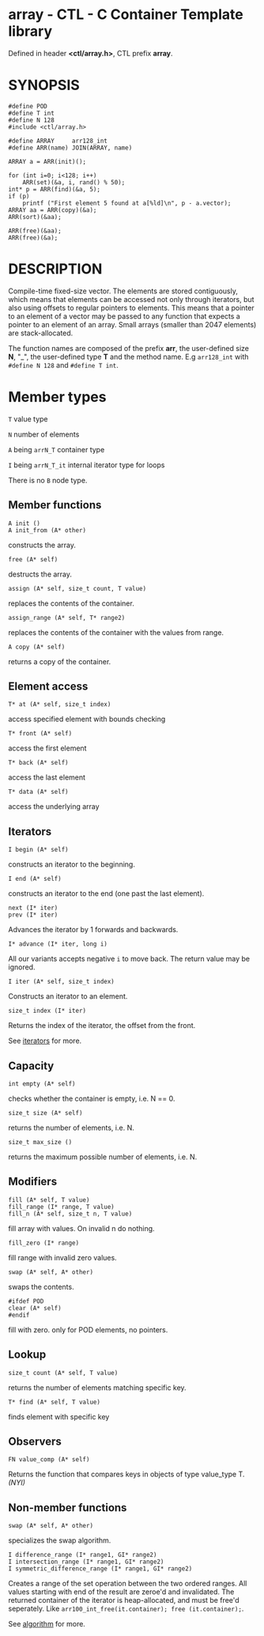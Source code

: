 # array - CTL - C Container Template library

Defined in header **<ctl/array.h>**, CTL prefix **array**.

# SYNOPSIS

    #define POD
    #define T int
    #define N 128
    #include <ctl/array.h>

    #define ARRAY     arr128_int
    #define ARR(name) JOIN(ARRAY, name)

    ARRAY a = ARR(init)();

    for (int i=0; i<128; i++)
        ARR(set)(&a, i, rand() % 50);
    int* p = ARR(find)(&a, 5);
    if (p)
        printf ("First element 5 found at a[%ld]\n", p - a.vector);
    ARRAY aa = ARR(copy)(&a);
    ARR(sort)(&aa);

    ARR(free)(&aa);
    ARR(free)(&a);

# DESCRIPTION

Compile-time fixed-size vector. The elements are stored contiguously, which
means that elements can be accessed not only through iterators, but also using
offsets to regular pointers to elements. This means that a pointer to an element
of a vector may be passed to any function that expects a pointer to an element
of an array.
Small arrays (smaller than 2047 elements) are stack-allocated.

The function names are composed of the prefix **arr**, the user-defined size
**N**, "_", the user-defined type **T** and the method name. E.g `arr128_int`
with `#define N 128` and `#define T int`.

# Member types

`T`                     value type

`N`                     number of elements

`A` being `arrN_T`       container type

`I` being `arrN_T_it`    internal iterator type for loops

There is no `B` node type.

## Member functions

    A init ()
    A init_from (A* other)

constructs the array.

    free (A* self)

destructs the array.

    assign (A* self, size_t count, T value)

replaces the contents of the container.

    assign_range (A* self, T* range2)

replaces the contents of the container with the values from range.

    A copy (A* self)

returns a copy of the container.

## Element access

    T* at (A* self, size_t index)

access specified element with bounds checking

    T* front (A* self)

access the first element

    T* back (A* self)

access the last element

    T* data (A* self)

access the underlying array

## Iterators

    I begin (A* self)

constructs an iterator to the beginning.

    I end (A* self)

constructs an iterator to the end (one past the last element).

    next (I* iter)
    prev (I* iter)

Advances the iterator by 1 forwards and backwards.

    I* advance (I* iter, long i)

All our variants accepts negative `i` to move back. The return value may be ignored.

    I iter (A* self, size_t index)

Constructs an iterator to an element.

    size_t index (I* iter)

Returns the index of the iterator, the offset from the front.

See [iterators](iterators.md) for more.

## Capacity

    int empty (A* self)

checks whether the container is empty, i.e. N == 0.

    size_t size (A* self)

returns the number of elements, i.e. N.

    size_t max_size ()

returns the maximum possible number of elements, i.e. N.

## Modifiers

    fill (A* self, T value)
    fill_range (I* range, T value)
    fill_n (A* self, size_t n, T value)

fill array with values. On invalid n do nothing.

    fill_zero (I* range)

fill range with invalid zero values.

    swap (A* self, A* other)

swaps the contents.

    #ifdef POD
    clear (A* self)
    #endif

fill with zero. only for POD elements, no pointers.

## Lookup

    size_t count (A* self, T value)

returns the number of elements matching specific key.

    T* find (A* self, T value)

finds element with specific key

## Observers

    FN value_comp (A* self)

Returns the function that compares keys in objects of type value_type T. _(NYI)_

## Non-member functions

    swap (A* self, A* other)

specializes the swap algorithm.

    I difference_range (I* range1, GI* range2)
    I intersection_range (I* range1, GI* range2)
    I symmetric_difference_range (I* range1, GI* range2)

Creates a range of the set operation between the two ordered ranges.
All values starting with end of the result are zeroe'd and invalidated.
The returned container of the iterator is heap-allocated, and must be free'd
seperately. Like `arr100_int_free(it.container); free (it.container);`.

See [algorithm](algorithm.md) for more.

